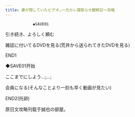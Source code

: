 ```yaml
---
title: 妻が隠していたビデオ…～元カレ寝取らせ観察記～攻略
---
```


                ◆SAVE01

引き続き、よろしく頼む

雑誌に付いてるDVDを見る(荒井から送られてきたDVDを見る)



END1



◆SAVE01开始

ここまでにしよう…;…;

会員になる(そんなことより一刻も早く動画が見たい)



END2(托卵)



原日文攻略刊载于誠也の部屋。


              
